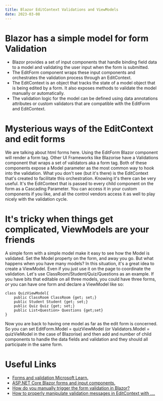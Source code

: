 ```yaml
---
title: Blazor EditContext Validations and ViewModels
date: 2023-03-08
---
```


# Blazor has a simple model for form Validation

- Blazor provides a set of input components that handle binding field data to a model and validating the user input when the form is submitted.
- The EditForm component wraps these input components and orchestrates the validation process through an EditContext.
- The EditContext is an object that tracks the state of a model object that is being edited by a form. It also exposes methods to validate the model manually or automatically.
- The validation logic for the model can be defined using data annotations attributes or custom validators that are compatible with the EditForm and EditContext.

# Mysterious ways of the EditContext<Model> and edit forms
We are talking about html forms here.  Using the EditForm Blazor component will render a form tag.  Other UI Frameworks like Blazorise have a Validations component that wraps a set of validators aka a form tag.  Both of these components expose a Model parameter as the most common way to hook into the validation.  What you don't see (but it's there) is the EditContext<Model> that's created to facilitate this orchestration.  Knowing it's there can be very useful.  It's the EditContext that is passed to every child component on the form as a Cascading Parameter.  You can access it in your custom components if you like, and all the control vendors access it as well to play nicely with the validation cycle. 

# It's tricky when things get complicated, ViewModels are your friends
A simple form with a simple model make it easy to see how the Model is validated. Set the Model property on the form, and away you go.  But what happens when you have many models?  In this situation, it's a great idea to create a ViewModel.  Even if you just use it on the page to coordinate the validation.  Let's use ClassRoom/Student/Quiz/Questions as an example.  If you have bits that editable on all three models, you could have three forms, _or_ you can have one form and declare a ViewModel like so:

``` 
class QuizViewModel{
    public ClassRoom ClassRoom {get; set;}
    public Student Student {get; set;}
    public Quiz Quiz {get; set;}
    public List<Question> Questions {get;set}
} 
```
Now you are back to having one model as far as the edit form is concerned.  So you can set EditForm.Model = quizViewModel (or Validators.Model = quizVieModel in the case of Blazorise) and then add and number of child components to handle the data fields and validation and they should all participate in the same form.


# Useful Links

- [Forms and validation Microsoft Learn.](https://learn.microsoft.com/en-us/dotnet/architecture/blazor-for-web-forms-developers/forms-validation)
- [ASP.NET Core Blazor forms and input components.](https://learn.microsoft.com/en-us/aspnet/core/blazor/forms-and-input-components?view=aspnetcore-7.0)
- [How do you manually trigger the form validation in Blazor?](https://www.syncfusion.com/faq/blazor/forms-and-validation/how-do-you-manually-trigger-the-form-validation-in-blazor)
- [How to properly manipulate validation messages in EditContext with ....](https://stackoverflow.com/questions/61892999/how-to-properly-manipulate-validation-messages-in-editcontext-with-blazor-server)

